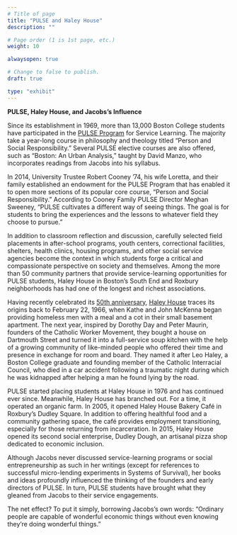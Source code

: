 ```yaml
---
# Title of page
title: "PULSE and Haley House"
description: ""

# Page order (1 is 1st page, etc.)
weight: 10

alwaysopen: true

# Change to false to publish.
draft: true

type: "exhibit"
---
```

**PULSE, Haley House, and Jacobs’s Influence**

Since its establishment in 1969, more than 13,000 Boston College students have participated in the [PULSE Program](https://www.bc.edu/bc-web/schools/mcas/sites/PULSE/about.html) for Service Learning. The majority take a year-long course in philosophy and theology titled “Person and Social Responsibility.” Several PULSE elective courses are also offered, such as “Boston: An Urban Analysis,” taught by David Manzo, who incorporates readings from Jacobs into his syllabus.

In 2014, University Trustee Robert Cooney ’74, his wife Loretta, and their family established an endowment for the PULSE Program that has enabled it to open more sections of its popular core course, “Person and Social Responsibility.” According to Cooney Family PULSE Director Meghan Sweeney, “PULSE cultivates a different way of seeing things. The goal is for students to bring the experiences and the lessons to whatever field they choose to pursue.”

In addition to classroom reflection and discussion, carefully selected field placements in after-school programs, youth centers, correctional facilities, shelters, health clinics, housing programs, and other social service agencies become the context in which students forge a critical and compassionate perspective on society and themselves. Among the more than 50 community partners that provide service-learning opportunities for PULSE students, Haley House in Boston’s South End and Roxbury neighborhoods has had one of the longest and richest associations.

Having recently celebrated its [50th anniversary](http://haleyhouse.org/50years/), [Haley House](http://haleyhouse.org/) traces its origins back to February 22, 1966, when Kathe and John McKenna began providing homeless men with a meal and a cot in their small basement apartment. The next year, inspired by Dorothy Day and Peter Maurin, founders of the Catholic Worker Movement, they bought a house on Dartmouth Street and turned it into a full-service soup kitchen with the help of a growing community of like-minded people who offered their time and presence in exchange for room and board. They named it after Leo Haley, a Boston College graduate and founding member of the Catholic Interracial Council, who died in a car accident following a traumatic night during which he was kidnapped after helping a man he found lying by the road.

PULSE started placing students at Haley House in 1976 and has continued ever since. Meanwhile, Haley House has branched out. For a time, it operated an organic farm. In 2005, it opened Haley House Bakery Café in Roxbury’s Dudley Square. In addition to offering healthful food and a community gathering space, the café provides employment transitioning, especially for those returning from incarceration. In 2015, Haley House opened its second social enterprise, Dudley Dough, an artisanal pizza shop dedicated to economic inclusion.

Although Jacobs never discussed service-learning programs or social entrepreneurship as such in her writings (except for references to successful micro-lending experiments in Systems of Survival), her books and ideas profoundly influenced the thinking of the founders and early directors of PULSE. In turn, PULSE students have brought what they gleaned from Jacobs to their service engagements.

The net effect? To put it simply, borrowing Jacobs’s own words: “Ordinary people are capable of wonderful economic things without even knowing they’re doing wonderful things.”

